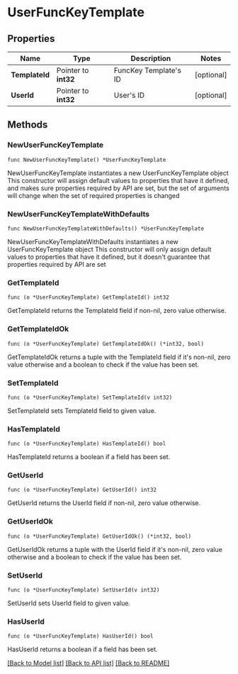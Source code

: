 # UserFuncKeyTemplate

## Properties

Name | Type | Description | Notes
------------ | ------------- | ------------- | -------------
**TemplateId** | Pointer to **int32** | FuncKey Template&#39;s ID | [optional]
**UserId** | Pointer to **int32** | User&#39;s ID | [optional]

## Methods

### NewUserFuncKeyTemplate

`func NewUserFuncKeyTemplate() *UserFuncKeyTemplate`

NewUserFuncKeyTemplate instantiates a new UserFuncKeyTemplate object
This constructor will assign default values to properties that have it defined,
and makes sure properties required by API are set, but the set of arguments
will change when the set of required properties is changed

### NewUserFuncKeyTemplateWithDefaults

`func NewUserFuncKeyTemplateWithDefaults() *UserFuncKeyTemplate`

NewUserFuncKeyTemplateWithDefaults instantiates a new UserFuncKeyTemplate object
This constructor will only assign default values to properties that have it defined,
but it doesn't guarantee that properties required by API are set

### GetTemplateId

`func (o *UserFuncKeyTemplate) GetTemplateId() int32`

GetTemplateId returns the TemplateId field if non-nil, zero value otherwise.

### GetTemplateIdOk

`func (o *UserFuncKeyTemplate) GetTemplateIdOk() (*int32, bool)`

GetTemplateIdOk returns a tuple with the TemplateId field if it's non-nil, zero value otherwise
and a boolean to check if the value has been set.

### SetTemplateId

`func (o *UserFuncKeyTemplate) SetTemplateId(v int32)`

SetTemplateId sets TemplateId field to given value.

### HasTemplateId

`func (o *UserFuncKeyTemplate) HasTemplateId() bool`

HasTemplateId returns a boolean if a field has been set.

### GetUserId

`func (o *UserFuncKeyTemplate) GetUserId() int32`

GetUserId returns the UserId field if non-nil, zero value otherwise.

### GetUserIdOk

`func (o *UserFuncKeyTemplate) GetUserIdOk() (*int32, bool)`

GetUserIdOk returns a tuple with the UserId field if it's non-nil, zero value otherwise
and a boolean to check if the value has been set.

### SetUserId

`func (o *UserFuncKeyTemplate) SetUserId(v int32)`

SetUserId sets UserId field to given value.

### HasUserId

`func (o *UserFuncKeyTemplate) HasUserId() bool`

HasUserId returns a boolean if a field has been set.

[[Back to Model list]](../README.md#documentation-for-models) [[Back to API list]](../README.md#documentation-for-api-endpoints) [[Back to README]](../README.md)
